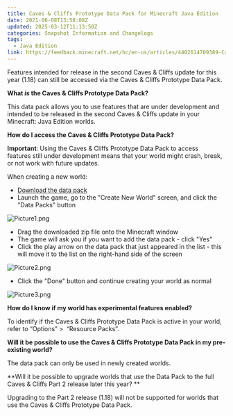 ```yaml
---
title: Caves & Cliffs Prototype Data Pack for Minecraft Java Edition
date: 2021-06-08T13:58:08Z
updated: 2025-03-12T11:13:50Z
categories: Snapshot Information and Changelogs
tags:
  - Java Edition
link: https://feedback.minecraft.net/hc/en-us/articles/4402614709389-Caves-Cliffs-Prototype-Data-Pack-for-Minecraft-Java-Edition
---
```


Features intended for release in the second Caves & Cliffs update for this year (1.18) can still be accessed via the Caves & Cliffs Prototype Data Pack.  

**What *is* the Caves & Cliffs Prototype Data Pack?** 

This data pack allows you to use features that are under development and intended to be released in the second Caves & Cliffs update in your Minecraft: Java Edition worlds.  

**How do I access the Caves & Cliffs Prototype Data Pack?**  

**Important**: Using the Caves & Cliffs Prototype Data Pack to access features still under development means that your world might crash, break, or not work with future updates. 

When creating a new world:  

- [Download the data pack](https://launcher.mojang.com/v1/objects/233aa01c6db99ffcf95594e384e72671ae279ced/CavesAndCliffsPreview.zip) 
- Launch the game, go to the "Create New World" screen, and click the "Data Packs" button 

![Picture1.png](https://feedback.minecraft.net/hc/article_attachments/4402620648077/Picture1.png)

- Drag the downloaded zip file onto the Minecraft window
- The game will ask you if you want to add the data pack - click "Yes"
- Click the play arrow on the data pack that just appeared in the list - this will move it to the list on the right-hand side of the screen

![Picture2.png](https://feedback.minecraft.net/hc/article_attachments/4402615256973/Picture2.png)

- Click the "Done" button and continue creating your world as normal

![Picture3.png](https://feedback.minecraft.net/hc/article_attachments/4402615257613/Picture3.png)

**How do I know if my world has experimental features enabled?**

To identify if the Caves & Cliffs Prototype Data Pack is active in your world, refer to “Options” \>  “Resource Packs”.

**Will it be possible to use the Caves & Cliffs Prototype Data Pack in my pre-existing world?**

The data pack can only be used in newly created worlds.

**Will it be possible to upgrade worlds that use the Data Pack to the full Caves & Cliffs Part 2 release later this year? **

Upgrading to the Part 2 release (1.18) will not be supported for worlds that use the Caves & Cliffs Prototype Data Pack.
